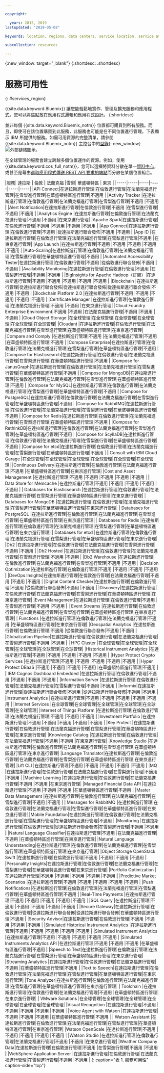 ```yaml
---

copyright:

  years: 2015, 2019
lastupdated: "2019-05-08"

keywords: location, regions, data centers, service location, service availability

subcollection: resources

---
```

{:new_window: target="_blank"}
{:shortdesc: .shortdesc}


# 服務可用性
{: #services_region}

{{site.data.keyword.Bluemix}} 讓您能輕鬆地實作、管理及擴充服務和應用程式。您可以將焦點放在應用程式邏輯和應用程式設計。
{:shortdesc}

並非每個 {{site.data.keyword.Bluemix_notm}} 位置都可購買到所有服務。而且，即使可在該位置購買到此服務，此服務也可能是在不同位置進行管理。下表顯示 IBM 所提供的服務。如需可用資源的完整清單，請參閱 {{site.data.keyword.Bluemix_notm}} 主控台中的[型錄](https://cloud.ibm.com/catalog){: new_window} ![外部鏈結圖示](../icons/launch-glyph.svg "外部鏈結圖示")。

在全球管理的服務會建立跨越多個位置運作的資源。例如，使用 {{site.data.keyword.cos_full_notm}}，您可以選擇將資料分散在單一[資料中心](/docs/overview?topic=overview-zero-downtime#data_center)，或甚至是藉由[選取應用程式傳送 REST API 要求的端點](/docs/services/cloud-object-storage/basics?topic=cloud-object-storage-service-availability#service-availability)而分散在某個位置組合。

<!-- Do not manually change the table or add content after the table. -->
<!-- Everything after the second line of the table will be deleted. -->
<!-- Also, do not change the number of dashes in the second line. -->
<!-- Ping @natimpe for details. -->

|服務| 達拉斯 | 倫敦 | 法蘭克福 |雪梨| 華盛頓特區 | 東京 |
|-----|-----|-----|-----|-----|-----|
|API Connect|在達拉斯進行管理|在倫敦進行管理|在法蘭克福進行管理|在雪梨進行管理|在華盛頓特區進行管理|不適用 | 
|Activity Tracker |在達拉斯進行管理|在倫敦進行管理|在法蘭克福進行管理|在雪梨進行管理|不適用 |不適用 | 
|Alert Notification|在達拉斯進行管理|在倫敦進行管理|不適用 |在雪梨進行管理|不適用 |不適用 | 
|Analytics Engine |在達拉斯進行管理|在倫敦進行管理|在法蘭克福進行管理|不適用 |不適用 |在東京進行管理| 
|Apache Spark|在達拉斯進行管理|在倫敦進行管理|不適用 |不適用 |不適用 |不適用 | 
|App Connect|在達拉斯進行管理|在倫敦進行管理|不適用 |從達拉斯進行聯合發佈|不適用 |不適用 | 
|App ID |在達拉斯進行管理|在倫敦進行管理|在法蘭克福進行管理|在雪梨進行管理|不適用 |在東京進行管理| 
|App Launch |在達拉斯進行管理|不適用 |不適用 |不適用 |不適用 |不適用 | 
|Auto-Scaling|在達拉斯進行管理|在倫敦進行管理|在法蘭克福進行管理|在雪梨進行管理|在華盛頓特區進行管理|不適用 | 
|Automated Accessibility Tester|在達拉斯進行管理|在倫敦進行管理|不適用 |從倫敦進行聯合發佈|不適用 |不適用 | 
|Availability Monitoring|在達拉斯進行管理|在倫敦進行管理|不適用 |在雪梨進行管理|不適用 |不適用 | 
|BigInsights for Apache Hadoop（訂閱）|在達拉斯進行管理|不適用 |不適用 |不適用 |不適用 |不適用 | 
|Blockchain |在達拉斯進行管理|從達拉斯進行聯合發佈|從達拉斯進行聯合發佈|從達拉斯進行聯合發佈|不適用 |不適用 | 
|Blockchain Platform 2.0 |在達拉斯進行管理|不適用 |不適用 |不適用 |不適用 |不適用 | 
|Certificate Manager |在達拉斯進行管理|在倫敦進行管理|在法蘭克福進行管理|不適用 |不適用 |在東京進行管理| 
|Cloud Foundry Enterprise Environment|不適用 |不適用 |在法蘭克福進行管理|不適用 |不適用 |不適用 | 
|Cloud Object Storage |在全球管理|在全球管理|在全球管理|在全球管理|在全球管理|在全球管理| 
|Cloudant |在達拉斯進行管理|在倫敦進行管理|在法蘭克福進行管理|在雪梨進行管理|在華盛頓特區進行管理|在東京進行管理| 
|Compare and Comply |在達拉斯進行管理|不適用 |在法蘭克福進行管理|不適用 |在華盛頓特區進行管理|不適用 | 
|Compose Enterprise|在達拉斯進行管理|在倫敦進行管理|在法蘭克福進行管理|在雪梨進行管理|在華盛頓特區進行管理|不適用 | 
|Compose for Elasticsearch|在達拉斯進行管理|在倫敦進行管理|在法蘭克福進行管理|在雪梨進行管理|在華盛頓特區進行管理|不適用 | 
|Compose for JanusGraph|在達拉斯進行管理|在倫敦進行管理|在法蘭克福進行管理|在雪梨進行管理|在華盛頓特區進行管理|不適用 | 
|Compose for MongoDB|在達拉斯進行管理|在倫敦進行管理|在法蘭克福進行管理|在雪梨進行管理|在華盛頓特區進行管理|不適用 | 
|Compose for MySQL|在達拉斯進行管理|在倫敦進行管理|在法蘭克福進行管理|在雪梨進行管理|在華盛頓特區進行管理|不適用 | 
|Compose for PostgreSQL|在達拉斯進行管理|在倫敦進行管理|在法蘭克福進行管理|在雪梨進行管理|在華盛頓特區進行管理|不適用 | 
|Compose for RabbitMQ|在達拉斯進行管理|在倫敦進行管理|在法蘭克福進行管理|在雪梨進行管理|在華盛頓特區進行管理|不適用 | 
|Compose for Redis|在達拉斯進行管理|在倫敦進行管理|在法蘭克福進行管理|在雪梨進行管理|在華盛頓特區進行管理|不適用 | 
|Compose for RethinkDB|在達拉斯進行管理|在倫敦進行管理|在法蘭克福進行管理|在雪梨進行管理|在華盛頓特區進行管理|不適用 | 
|Compose for ScyllaDB|在達拉斯進行管理|在倫敦進行管理|在法蘭克福進行管理|在雪梨進行管理|在華盛頓特區進行管理|不適用 | 
|Compose for etcd|在達拉斯進行管理|在倫敦進行管理|在法蘭克福進行管理|在雪梨進行管理|在華盛頓特區進行管理|不適用 | 
| Consult with IBM Cloud Garage |在全球管理|在全球管理|在全球管理|在全球管理|在全球管理|在全球管理| 
|Continuous Delivery|在達拉斯進行管理|在倫敦進行管理|在法蘭克福進行管理|不適用 |在華盛頓特區進行管理|在東京進行管理| 
|Cost and Asset Management |在達拉斯進行管理|不適用 |不適用 |不適用 |不適用 |不適用 | 
| Data Store for Memcache |在達拉斯進行管理|不適用 |不適用 |不適用 |不適用 |不適用 | 
| Databases for Elasticsearch |在達拉斯進行管理|在倫敦進行管理|在法蘭克福進行管理|在雪梨進行管理|在華盛頓特區進行管理|在東京進行管理| 
| Databases for MongoDB |在達拉斯進行管理|在倫敦進行管理|在法蘭克福進行管理|在雪梨進行管理|在華盛頓特區進行管理|在東京進行管理| 
| Databases for PostgreSQL |在達拉斯進行管理|在倫敦進行管理|在法蘭克福進行管理|在雪梨進行管理|在華盛頓特區進行管理|在東京進行管理| 
| Databases for Redis |在達拉斯進行管理|在倫敦進行管理|在法蘭克福進行管理|在雪梨進行管理|在華盛頓特區進行管理|在東京進行管理| 
| Databases for etcd |在達拉斯進行管理|在倫敦進行管理|在法蘭克福進行管理|在雪梨進行管理|在華盛頓特區進行管理|在東京進行管理| 
|Db2 |在達拉斯進行管理|在倫敦進行管理|在法蘭克福進行管理|在雪梨進行管理|不適用 |不適用 | 
|Db2 Hosted |在達拉斯進行管理|在倫敦進行管理|在法蘭克福進行管理|在雪梨進行管理|不適用 |不適用 | 
|Db2 Warehouse |在達拉斯進行管理|在倫敦進行管理|在法蘭克福進行管理|在雪梨進行管理|不適用 |不適用 | 
|Decision Optimization|在達拉斯進行管理|在倫敦進行管理|不適用 |不適用 |不適用 |不適用 | 
|DevOps Insights|在達拉斯進行管理|在倫敦進行管理|在法蘭克福進行管理|不適用 |不適用 |不適用 | 
|Digital Content Checker|在達拉斯進行管理|在倫敦進行管理|不適用 |從倫敦進行聯合發佈|不適用 |不適用 | 
|Discovery|在達拉斯進行管理|在倫敦進行管理|在法蘭克福進行管理|在雪梨進行管理|在華盛頓特區進行管理|在東京進行管理| 
|Event Management|在達拉斯進行管理|在倫敦進行管理|不適用 |在雪梨進行管理|不適用 |不適用 | 
| Event Streams |在達拉斯進行管理|在倫敦進行管理|在法蘭克福進行管理|在雪梨進行管理|在華盛頓特區進行管理|在東京進行管理| 
| Functions |在達拉斯進行管理|在倫敦進行管理|在法蘭克福進行管理|不適用 |在華盛頓特區進行管理|在東京進行管理| 
|Geospatial Analytics |在達拉斯進行管理|在倫敦進行管理|不適用 |從倫敦進行聯合發佈|不適用 |不適用 | 
|Globalization Pipeline|在達拉斯進行管理|在倫敦進行管理|在法蘭克福進行管理|在雪梨進行管理|不適用 |不適用 | 
| HPC Cluster |在全球管理|在全球管理|在全球管理|在全球管理|在全球管理|在全球管理| 
|Historical Instrument Analytics |在達拉斯進行管理|不適用 |不適用 |不適用 |不適用 |不適用 | 
|Hyper Protect Crypto Services |在達拉斯進行管理|不適用 |不適用 |不適用 |不適用 |不適用 | 
|Hyper Protect DBaaS |不適用 |不適用 |不適用 |不適用 |在華盛頓特區進行管理|不適用 | 
| IBM Cognos Dashboard Embedded |在達拉斯進行管理|在倫敦進行管理|不適用 |不適用 |不適用 |不適用 | 
|Information Server |在達拉斯進行管理|在倫敦進行管理|在法蘭克福進行管理|在雪梨進行管理|不適用 |不適用 | 
|Informix|在達拉斯進行管理|從達拉斯進行聯合發佈|不適用 |從達拉斯進行聯合發佈|不適用 |不適用 | 
|Instrument Analytics |在達拉斯進行管理|不適用 |不適用 |不適用 |不適用 |不適用 | 
|Internet Services |在全球管理|在全球管理|在全球管理|在全球管理|在全球管理|在全球管理| 
|Internet of Things Platform |在達拉斯進行管理|在倫敦進行管理|在法蘭克福進行管理|不適用 |不適用 |不適用 | 
|Investment Portfolio |在達拉斯進行管理|不適用 |不適用 |不適用 |不適用 |不適用 | 
|Key Protect |在達拉斯進行管理|在倫敦進行管理|在法蘭克福進行管理|在雪梨進行管理|在華盛頓特區進行管理|在東京進行管理| 
|Knowledge Catalog |在達拉斯進行管理|在倫敦進行管理|在法蘭克福進行管理|不適用 |不適用 |在東京進行管理| 
|Knowledge Studio |在達拉斯進行管理|在倫敦進行管理|在法蘭克福進行管理|在雪梨進行管理|在華盛頓特區進行管理|在東京進行管理| 
|Language Translator|在達拉斯進行管理|在倫敦進行管理|在法蘭克福進行管理|在雪梨進行管理|在華盛頓特區進行管理|在東京進行管理| 
|Lift CLI |在達拉斯進行管理|不適用 |不適用 |不適用 |不適用 |不適用 | 
|MQ |在達拉斯進行管理|在倫敦進行管理|在法蘭克福進行管理|在雪梨進行管理|不適用 |不適用 | 
|Machine Learning |在達拉斯進行管理|在倫敦進行管理|在法蘭克福進行管理|不適用 |不適用 |在東京進行管理| 
|Managed Financial Data API |在達拉斯進行管理|不適用 |不適用 |不適用 |在華盛頓特區進行管理|不適用 | 
|Master Data Management |在達拉斯進行管理|在倫敦進行管理|在法蘭克福進行管理|在雪梨進行管理|不適用 |不適用 | 
| Messages for RabbitMQ |在達拉斯進行管理|在倫敦進行管理|在法蘭克福進行管理|在雪梨進行管理|在華盛頓特區進行管理|在東京進行管理| 
|Mobile Foundation|在達拉斯進行管理|在倫敦進行管理|在法蘭克福進行管理|在雪梨進行管理|在華盛頓特區進行管理|不適用 | 
|Monitoring |在達拉斯進行管理|在倫敦進行管理|從達拉斯進行聯合發佈|在雪梨進行管理|不適用 |不適用 | 
|Natural Language Classifier|在達拉斯進行管理|不適用 |在法蘭克福進行管理|不適用 |在華盛頓特區進行管理|在東京進行管理| 
|Natural Language Understanding|在達拉斯進行管理|在倫敦進行管理|在法蘭克福進行管理|在雪梨進行管理|在華盛頓特區進行管理|在東京進行管理| 
|Object Storage OpenStack Swift |在達拉斯進行管理|在倫敦進行管理|不適用 |不適用 |不適用 |不適用 | 
|Personality Insights|在達拉斯進行管理|在倫敦進行管理|在法蘭克福進行管理|在雪梨進行管理|在華盛頓特區進行管理|在東京進行管理| 
|Portfolio Optimization |在達拉斯進行管理|不適用 |不適用 |不適用 |不適用 |不適用 | 
|Predictive Market Scenarios |在達拉斯進行管理|不適用 |不適用 |不適用 |不適用 |不適用 | 
|Push Notifications|在達拉斯進行管理|在倫敦進行管理|在法蘭克福進行管理|在雪梨進行管理|在華盛頓特區進行管理|不適用 | 
|Real-Time Payments |在達拉斯進行管理|不適用 |不適用 |不適用 |不適用 |不適用 | 
|SQL Query |在達拉斯進行管理|不適用 |不適用 |不適用 |不適用 |不適用 | 
|Secure Gateway|在達拉斯進行管理|在倫敦進行管理|從達拉斯進行聯合發佈|從達拉斯進行聯合發佈|在華盛頓特區進行管理|不適用 | 
|Security Advisor|在達拉斯進行管理|在倫敦進行管理|不適用 |不適用 |不適用 |不適用 | 
|Simulated Historical Instrument Analytics |在達拉斯進行管理|不適用 |不適用 |不適用 |不適用 |不適用 | 
|Simulated Instrument Analytics |在達拉斯進行管理|不適用 |不適用 |不適用 |不適用 |不適用 | 
|Simulated Instruments Analytics API |在達拉斯進行管理|不適用 |不適用 |不適用 |在華盛頓特區進行管理|不適用 | 
|Speech to Text|在達拉斯進行管理|在倫敦進行管理|在法蘭克福進行管理|在雪梨進行管理|在華盛頓特區進行管理|在東京進行管理| 
|Streaming Analytics |在達拉斯進行管理|在倫敦進行管理|在法蘭克福進行管理|不適用 |在華盛頓特區進行管理|不適用 | 
|Text to Speech|在達拉斯進行管理|在倫敦進行管理|在法蘭克福進行管理|在雪梨進行管理|在華盛頓特區進行管理|在東京進行管理| 
|Tone Analyzer|在達拉斯進行管理|在倫敦進行管理|在法蘭克福進行管理|在雪梨進行管理|在華盛頓特區進行管理|在東京進行管理| 
| Toolchain |在達拉斯進行管理|在倫敦進行管理|在法蘭克福進行管理|不適用 |在華盛頓特區進行管理|在東京進行管理| 
| VMware Solutions |在全球管理|在全球管理|在全球管理|在全球管理|在全球管理|在全球管理| 
|Visual Recognition	|在達拉斯進行管理|不適用 |不適用 |不適用 |不適用 |不適用 | 
|Voice Agent with Watson |在達拉斯進行管理|不適用 |不適用 |不適用 |在華盛頓特區進行管理|不適用 | 
| Watson Assistant |在達拉斯進行管理|在倫敦進行管理|在法蘭克福進行管理|在雪梨進行管理|在華盛頓特區進行管理|在東京進行管理| 
|Watson OpenScale |在達拉斯進行管理|不適用 |不適用 |不適用 |不適用 |不適用 | 
|Watson Studio |在達拉斯進行管理|在倫敦進行管理|在法蘭克福進行管理|不適用 |不適用 |在東京進行管理| 
|Weather Company Data|在達拉斯進行管理|在倫敦進行管理|不適用 |在雪梨進行管理|不適用 |不適用 | 
|WebSphere Application Server |在達拉斯進行管理|在倫敦進行管理|在法蘭克福進行管理|在雪梨進行管理|不適用 |不適用 | 
{: caption="表 1. 服務可用性" caption-side="top"}
